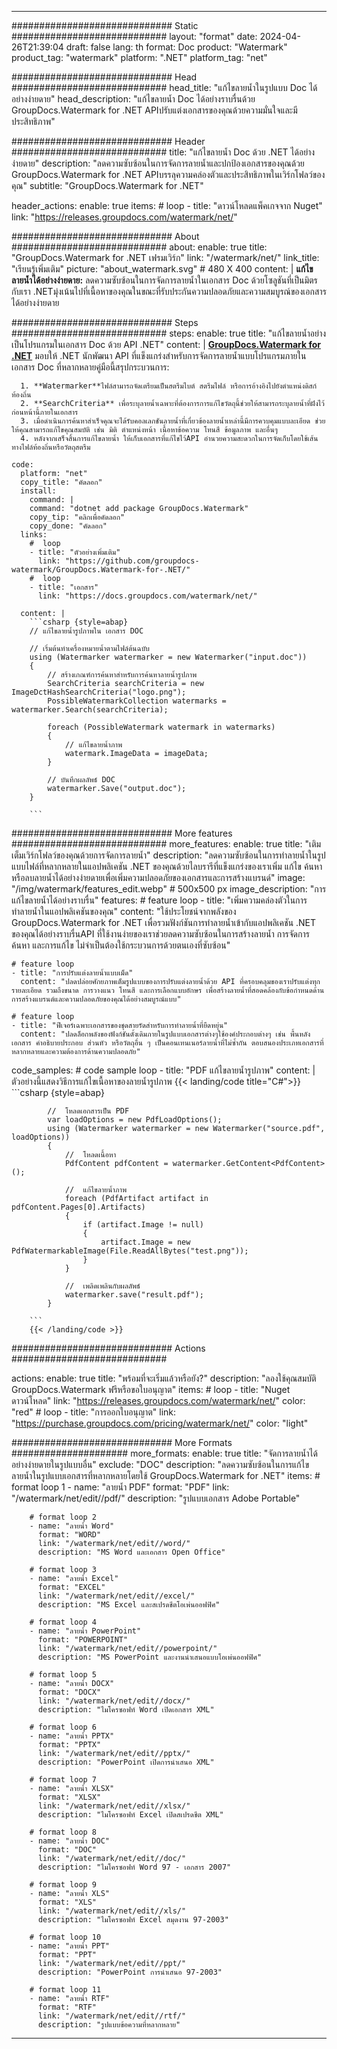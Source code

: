 
---
############################# Static ############################
layout: "format"
date:  2024-04-26T21:39:04
draft: false
lang: th
format: Doc
product: "Watermark"
product_tag: "watermark"
platform: ".NET"
platform_tag: "net"

############################# Head ############################
head_title: "แก้ไขลายน้ำในรูปแบบ Doc ได้อย่างง่ายดาย"
head_description: "แก้ไขลายน้ำ Doc ได้อย่างราบรื่นด้วย GroupDocs.Watermark for .NET APIปรับแต่งเอกสารของคุณด้วยความมั่นใจและมีประสิทธิภาพ"

############################# Header ############################
title: "แก้ไขลายน้ำ Doc ด้วย .NET ได้อย่างง่ายดาย" 
description: "ลดความซับซ้อนในการจัดการลายน้ำและปกป้องเอกสารของคุณด้วย GroupDocs.Watermark for .NET APIบรรลุความคล่องตัวและประสิทธิภาพในเวิร์กโฟลว์ของคุณ"
subtitle: "GroupDocs.Watermark for .NET" 

header_actions:
  enable: true
  items:
    #  loop
    - title: "ดาวน์โหลดแพ็คเกจจาก Nuget"
      link: "https://releases.groupdocs.com/watermark/net/"
      
############################# About ############################
about:
    enable: true
    title: "GroupDocs.Watermark for .NET เฟรมเวิร์ก"
    link: "/watermark/net/"
    link_title: "เรียนรู้เพิ่มเติม"
    picture: "about_watermark.svg" # 480 X 400
    content: |
       **แก้ไขลายน้ำได้อย่างง่ายดาย:** ลดความซับซ้อนในการจัดการลายน้ำในเอกสาร Doc ด้วยโซลูชันที่เป็นมิตรกับเรา .NETมุ่งเน้นไปที่เนื้อหาของคุณในขณะที่รับประกันความปลอดภัยและความสมบูรณ์ของเอกสารได้อย่างง่ายดาย

############################# Steps ############################
steps:
    enable: true
    title: "แก้ไขลายน้ำอย่างเป็นโปรแกรมในเอกสาร Doc ด้วย API .NET"
    content: |
      **[GroupDocs.Watermark for .NET](https://products.groupdocs.com/watermark/net/)** มอบให้ .NET นักพัฒนา API ที่แข็งแกร่งสำหรับการจัดการลายน้ำแบบโปรแกรมภายในเอกสาร Doc ที่หลากหลายคู่มือนี้สรุปกระบวนการ:
      
      1. **Watermarker**ไฟล์สามารถจัดเตรียมเป็นสตรีมไบต์ สตรีมไฟล์ หรือการอ้างอิงไปยังตำแหน่งดิสก์ท้องถิ่น
      2. **SearchCriteria** เพื่อระบุลายน้ำเฉพาะที่ต้องการการแก้ไขวัตถุนี้ช่วยให้สามารถระบุลายน้ำที่ฝังไว้ก่อนหน้านี้ภายในเอกสาร
      3. เมื่อดำเนินการค้นหาสำเร็จคุณจะได้รับคอลเลกชันลายน้ำที่เกี่ยวข้องลายน้ำเหล่านี้มีการควบคุมแบบละเอียด ช่วยให้คุณสามารถแก้ไขคุณสมบัติ เช่น มิติ ตำแหน่งหน้า เนื้อหาข้อความ โทนสี ข้อมูลภาพ และอื่นๆ
      4. หลังจากเสร็จสิ้นการแก้ไขลายน้ำ ให้เก็บเอกสารที่แก้ไขไว้API อำนวยความสะดวกในการจัดเก็บโดยใช้เส้นทางไฟล์ท้องถิ่นหรือวัตถุสตรีม
   
    code:
      platform: "net"
      copy_title: "คัดลอก"
      install:
        command: |
        command: "dotnet add package GroupDocs.Watermark"
        copy_tip: "คลิกเพื่อคัดลอก"
        copy_done: "คัดลอก"
      links:
        #  loop
        - title: "ตัวอย่างเพิ่มเติม"
          link: "https://github.com/groupdocs-watermark/GroupDocs.Watermark-for-.NET/"
        #  loop
        - title: "เอกสาร"
          link: "https://docs.groupdocs.com/watermark/net/"
          
      content: |
        ```csharp {style=abap}
        // แก้ไขลายน้ำรูปภาพใน เอกสาร DOC

        // เริ่มต้นทำเครื่องหมายน้ำตามไฟล์ต้นฉบับ
        using (Watermarker watermarker = new Watermarker("input.doc"))
        {
            // สร้างเกณฑ์การค้นหาสำหรับการค้นหาลายน้ำรูปภาพ
            SearchCriteria searchCriteria = new ImageDctHashSearchCriteria("logo.png");
            PossibleWatermarkCollection watermarks = watermarker.Search(searchCriteria);

            foreach (PossibleWatermark watermark in watermarks)
            {
                // แก้ไขลายน้ำภาพ
                watermark.ImageData = imageData;
            }

            // บันทึกผลลัพธ์ DOC
            watermarker.Save("output.doc");
        }
        
        ```     

############################# More features ############################
more_features:
  enable: true
  title: "เติมเต็มเวิร์กโฟลว์ของคุณด้วยการจัดการลายน้ำ"
  description: "ลดความซับซ้อนในการทำลายน้ำในรูปแบบไฟล์ที่หลากหลายในแอปพลิเคชัน .NET ของคุณด้วยไลบรารีที่แข็งแกร่งของเราเพิ่ม แก้ไข ค้นหา หรือลบลายน้ำได้อย่างง่ายดายเพื่อเพิ่มความปลอดภัยของเอกสารและการสร้างแบรนด์"
  image: "/img/watermark/features_edit.webp" # 500x500 px
  image_description: "การแก้ไขลายน้ำได้อย่างราบรื่น"
  features:
    # feature loop
    - title: "เพิ่มความคล่องตัวในการทำลายน้ำในแอปพลิเคชันของคุณ"
      content: "ใช้ประโยชน์จากพลังของ GroupDocs.Watermark for .NET เพื่อรวมฟังก์ชันการทำลายน้ำเข้ากับแอปพลิเคชัน .NET ของคุณได้อย่างราบรื่นAPI ที่ใช้งานง่ายของเราช่วยลดความซับซ้อนในการสร้างลายน้ำ การจัดการ ค้นหา และการแก้ไข ไม่จำเป็นต้องใช้กระบวนการด้วยตนเองที่ซับซ้อน"

    # feature loop
    - title: "การปรับแต่งลายน้ำแบบเม็ด"
      content: "ปลดปล่อยศักยภาพเต็มรูปแบบของการปรับแต่งลายน้ำด้วย API ที่ครอบคลุมของเราปรับแต่งทุกรายละเอียด รวมถึงขนาด การวางแนว โทนสี และการเลือกแบบอักษร เพื่อสร้างลายน้ำที่สอดคล้องกับข้อกำหนดด้านการสร้างแบรนด์และความปลอดภัยของคุณได้อย่างสมบูรณ์แบบ"

    # feature loop
    - title: "ฟีเจอร์เฉพาะเอกสารของชุดสายรัดสำหรับการทำลายน้ำที่ยืดหยุ่น"
      content: "ปลดล็อกพลังของฟังก์ชันดั้งเดิมภายในรูปแบบเอกสารต่างๆใช้องค์ประกอบต่างๆ เช่น พื้นหลังเอกสาร คำอธิบายประกอบ ส่วนหัว หรือวัตถุอื่น ๆ เป็นคอนเทนเนอร์ลายน้ำที่ไม่ซ้ำกัน ตอบสนองประเภทเอกสารที่หลากหลายและความต้องการด้านความปลอดภัย"
      
  code_samples:
    # code sample loop
    - title: "PDF แก้ไขลายน้ำรูปภาพ"
      content: |
        ตัวอย่างนี้แสดงวิธีการแก้ไขเนื้อหาของลายน้ำรูปภาพ
        {{< landing/code title="C#">}}
        ```csharp {style=abap}
        
            //  โหลดเอกสารเป็น PDF
            var loadOptions = new PdfLoadOptions();
            using (Watermarker watermarker = new Watermarker("source.pdf", loadOptions))
            {
                //  โหลดเนื้อหา
                PdfContent pdfContent = watermarker.GetContent<PdfContent>();

                //  แก้ไขลายน้ำภาพ
                foreach (PdfArtifact artifact in pdfContent.Pages[0].Artifacts)
                {
                    if (artifact.Image != null)
                    {
                        artifact.Image = new PdfWatermarkableImage(File.ReadAllBytes("test.png"));
                    }
                }

                //  เพลิดเพลินกับผลลัพธ์
                watermarker.save("result.pdf");
            }

        ```
        {{< /landing/code >}}


############################# Actions ############################

actions:
  enable: true
  title: "พร้อมที่จะเริ่มแล้วหรือยัง?"
  description: "ลองใช้คุณสมบัติ GroupDocs.Watermark ฟรีหรือขอใบอนุญาต"
  items:
    #  loop
    - title: "Nuget ดาวน์โหลด"
      link: "https://releases.groupdocs.com/watermark/net/"
      color: "red"
        #  loop
    - title: "การออกใบอนุญาต"
      link: "https://purchase.groupdocs.com/pricing/watermark/net/"
      color: "light"


############################# More Formats #####################
more_formats:
    enable: true
    title: "จัดการลายน้ำได้อย่างง่ายดายในรูปแบบอื่น"
    exclude: "DOC"
    description: "ลดความซับซ้อนในการแก้ไขลายน้ำในรูปแบบเอกสารที่หลากหลายโดยใช้ GroupDocs.Watermark for .NET"
    items: 
        # format loop 1
        - name: "ลายน้ำ PDF"
          format: "PDF"
          link: "/watermark/net/edit//pdf/"
          description: "รูปแบบเอกสาร Adobe Portable"

        # format loop 2
        - name: "ลายน้ำ Word"
          format: "WORD"
          link: "/watermark/net/edit//word/"
          description: "MS Word และเอกสาร Open Office"
          
        # format loop 3
        - name: "ลายน้ำ Excel"
          format: "EXCEL"
          link: "/watermark/net/edit//excel/"
          description: "MS Excel และสเปรดชีตโอเพ่นออฟฟิศ"

        # format loop 4
        - name: "ลายน้ำ PowerPoint"
          format: "POWERPOINT"
          link: "/watermark/net/edit//powerpoint/"
          description: "MS PowerPoint และงานนำเสนอแบบโอเพ่นออฟฟิศ"

        # format loop 5
        - name: "ลายน้ำ DOCX"
          format: "DOCX"
          link: "/watermark/net/edit//docx/"
          description: "ไมโครซอฟท์ Word เปิดเอกสาร XML"
          
        # format loop 6
        - name: "ลายน้ำ PPTX"
          format: "PPTX"
          link: "/watermark/net/edit//pptx/"
          description: "PowerPoint เปิดการนำเสนอ XML"
          
        # format loop 7
        - name: "ลายน้ำ XLSX"
          format: "XLSX"
          link: "/watermark/net/edit//xlsx/"
          description: "ไมโครซอฟท์ Excel เปิดสเปรดชีต XML"

        # format loop 8
        - name: "ลายน้ำ DOC"
          format: "DOC"
          link: "/watermark/net/edit//doc/"
          description: "ไมโครซอฟท์ Word 97 - เอกสาร 2007"

        # format loop 9
        - name: "ลายน้ำ XLS"
          format: "XLS"
          link: "/watermark/net/edit//xls/"
          description: "ไมโครซอฟท์ Excel สมุดงาน 97-2003"

        # format loop 10
        - name: "ลายน้ำ PPT"
          format: "PPT"
          link: "/watermark/net/edit//ppt/"
          description: "PowerPoint การนำเสนอ 97-2003"

        # format loop 11
        - name: "ลายน้ำ RTF"
          format: "RTF"
          link: "/watermark/net/edit//rtf/"
          description: "รูปแบบข้อความที่หลากหลาย"

---